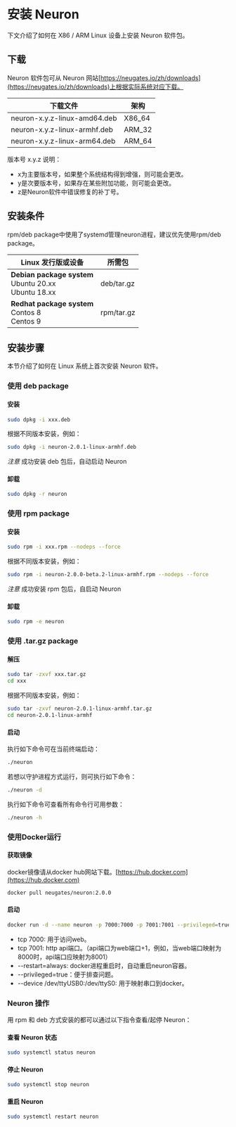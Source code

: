 # 安装 Neuron

下文介绍了如何在 X86 / ARM Linux 设备上安装 Neuron 软件包。

## 下载

Neuron 软件包可从 Neuron 网站[https://neugates.io/zh/downloads](https://neugates.io/zh/downloads)上根据实际系统对应下载。

| 下载文件                                | 架构    |
| -------------------------------------- | ------ |
| neuron-x.y.z-linux-amd64.deb | X86_64 |
| neuron-x.y.z-linux-armhf.deb | ARM_32 |
| neuron-x.y.z-linux-arm64.deb | ARM_64 |

版本号 x.y.z 说明：

* x为主要版本号，如果整个系统结构得到增强，则可能会更改。
* y是次要版本号，如果存在某些附加功能，则可能会更改。
* z是Neuron软件中错误修复的补丁号。

## 安装条件

rpm/deb package中使用了systemd管理neuron进程，建议优先使用rpm/deb package。

| Linux 发行版或设备 | 所需包          |
| ------------ | ---------------- |
| **Debian package system**</br>Ubuntu 20.xx </br>Ubuntu 18.xx | deb/tar.gz |
| **Redhat package system**</br>Contos 8</br>Centos 9 | rpm/tar.gz |

## 安装步骤

本节介绍了如何在 Linux 系统上首次安装 Neuron 软件。

### 使用 deb package

#### 安装

```bash
sudo dpkg -i xxx.deb
```

根据不同版本安装，例如：

```bash
sudo dpkg -i neuron-2.0.1-linux-armhf.deb
```

*注意* 成功安装 deb 包后，自动启动 Neuron

#### 卸载

```bash
sudo dpkg -r neuron
```

### 使用 rpm package

#### 安装

```bash
sudo rpm -i xxx.rpm --nodeps --force
```

根据不同版本安装，例如：

```bash
sudo rpm -i neuron-2.0.0-beta.2-linux-armhf.rpm --nodeps --force
```

*注意* 成功安装 rpm 包后，自启动 Neuron

#### 卸载

```bash
sudo rpm -e neuron
```

### 使用 .tar.gz package

#### 解压

```bash
sudo tar -zxvf xxx.tar.gz
cd xxx
```

根据不同版本安装，例如：

```bash
sudo tar -zxvf neuron-2.0.1-linux-armhf.tar.gz
cd neuron-2.0.1-linux-armhf
```

#### 启动

执行如下命令可在当前终端启动：

```bash
./neuron
```

若想以守护进程方式运行，则可执行如下命令：

```bash
./neuron -d
```

执行如下命令可查看所有命令行可用参数：

```bash
./neuron -h
```

### 使用Docker运行

#### 获取镜像

docker镜像请从docker hub网站下载。[https://hub.docker.com](https://hub.docker.com)

```bash
docker pull neugates/neuron:2.0.0
```

#### 启动

```bash
docker run -d --name neuron -p 7000:7000 -p 7001:7001 --privileged=true --restart=always neugates/neuron:2.0.0
```

* tcp 7000: 用于访问web。
* tcp 7001: http api端口。（api端口为web端口+1，例如，当web端口映射为8000时，api端口应映射为8001）
* --restart=always: docker进程重启时，自动重启neuron容器。
* --privileged=true：便于排查问题。
* --device /dev/ttyUSB0:/dev/ttyS0: 用于映射串口到docker。

### Neuron 操作

用 rpm 和 deb 方式安装的都可以通过以下指令查看/起停 Neuron：

#### 查看 Neuron 状态

```bash
sudo systemctl status neuron
```

#### 停止 Neuron

```bash
sudo systemctl stop neuron
```

#### 重启 Neuron

```bash
sudo systemctl restart neuron
```
